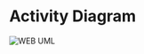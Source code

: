 # Activity Diagram

![WEB UML](https://user-images.githubusercontent.com/71481671/98848775-380d4000-2478-11eb-892b-8d821c79eb97.png)
